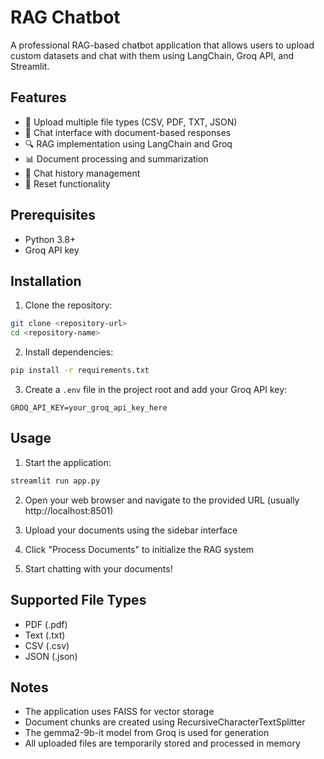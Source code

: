# RAG Chatbot

A professional RAG-based chatbot application that allows users to upload custom datasets and chat with them using LangChain, Groq API, and Streamlit.

## Features

- 📁 Upload multiple file types (CSV, PDF, TXT, JSON)
- 🤖 Chat interface with document-based responses
- 🔍 RAG implementation using LangChain and Groq
- 📊 Document processing and summarization
- 💾 Chat history management
- 🔄 Reset functionality

## Prerequisites

- Python 3.8+
- Groq API key

## Installation

1. Clone the repository:
```bash
git clone <repository-url>
cd <repository-name>
```

2. Install dependencies:
```bash
pip install -r requirements.txt
```

3. Create a `.env` file in the project root and add your Groq API key:
```
GROQ_API_KEY=your_groq_api_key_here
```

## Usage

1. Start the application:
```bash
streamlit run app.py
```

2. Open your web browser and navigate to the provided URL (usually http://localhost:8501)

3. Upload your documents using the sidebar interface

4. Click "Process Documents" to initialize the RAG system

5. Start chatting with your documents!

## Supported File Types

- PDF (.pdf)
- Text (.txt)
- CSV (.csv)
- JSON (.json)

## Notes

- The application uses FAISS for vector storage
- Document chunks are created using RecursiveCharacterTextSplitter
- The gemma2-9b-it model from Groq is used for generation
- All uploaded files are temporarily stored and processed in memory

